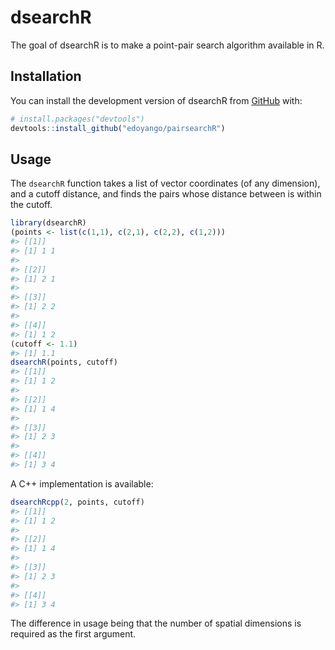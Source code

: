 
<!-- README.md is generated from README.Rmd. Please edit that file -->

# dsearchR

<!-- badges: start -->
<!-- badges: end -->

The goal of dsearchR is to make a point-pair search algorithm available
in R.

## Installation

You can install the development version of dsearchR from
[GitHub](https://github.com/) with:

``` r
# install.packages("devtools")
devtools::install_github("edoyango/pairsearchR")
```

## Usage

The `dsearchR` function takes a list of vector coordinates (of any
dimension), and a cutoff distance, and finds the pairs whose distance
between is within the cutoff.

``` r
library(dsearchR)
(points <- list(c(1,1), c(2,1), c(2,2), c(1,2)))
#> [[1]]
#> [1] 1 1
#> 
#> [[2]]
#> [1] 2 1
#> 
#> [[3]]
#> [1] 2 2
#> 
#> [[4]]
#> [1] 1 2
(cutoff <- 1.1)
#> [1] 1.1
dsearchR(points, cutoff)
#> [[1]]
#> [1] 1 2
#> 
#> [[2]]
#> [1] 1 4
#> 
#> [[3]]
#> [1] 2 3
#> 
#> [[4]]
#> [1] 3 4
```

A C++ implementation is available:

``` r
dsearchRcpp(2, points, cutoff)
#> [[1]]
#> [1] 1 2
#> 
#> [[2]]
#> [1] 1 4
#> 
#> [[3]]
#> [1] 2 3
#> 
#> [[4]]
#> [1] 3 4
```

The difference in usage being that the number of spatial dimensions is
required as the first argument.
